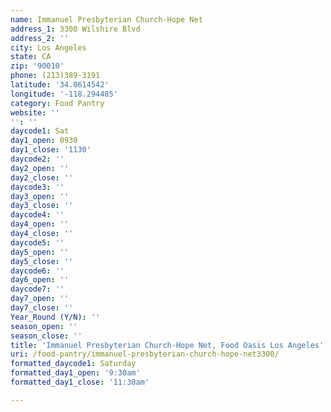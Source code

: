 ```yaml
---
name: Immanuel Presbyterian Church-Hope Net
address_1: 3300 Wilshire Blvd
address_2: ''
city: Los Angeles
state: CA
zip: '90010'
phone: (213)389-3191
latitude: '34.0614542'
longitude: '-118.294485'
category: Food Pantry
website: ''
'': ''
daycode1: Sat
day1_open: 0930
day1_close: '1130'
daycode2: ''
day2_open: ''
day2_close: ''
daycode3: ''
day3_open: ''
day3_close: ''
daycode4: ''
day4_open: ''
day4_close: ''
daycode5: ''
day5_open: ''
day5_close: ''
daycode6: ''
day6_open: ''
daycode7: ''
day7_open: ''
day7_close: ''
Year_Round (Y/N): ''
season_open: ''
season_close: ''
title: 'Immanuel Presbyterian Church-Hope Net, Food Oasis Los Angeles'
uri: /food-pantry/immanuel-presbyterian-church-hope-net3300/
formatted_daycode1: Saturday
formatted_day1_open: '9:30am'
formatted_day1_close: '11:30am'

---
```

